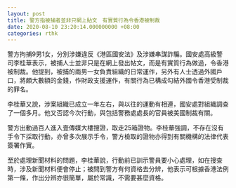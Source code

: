 ```yaml
---
layout: post
title: 警方指被捕者並非只網上貼文　有實質行為令香港被制裁
date: 2020-08-10 23:20:14.000000000 +08:00
categories: rthk
---
```


警方拘捕9男1女，分別涉嫌違反《港區國安法》及涉嫌串謀詐騙。國安處高級警司李桂華表示，被捕人士並非只是在網上發出帖文，而是有實質行為做過，令香港被制裁。他提到，被捕的兩男一女負責組織的日常運作，另外有人士透過外國戶口，將頗大數額的金錢，作財政支援運作，有關行為已構成勾結外國令香港受制裁的罪名。

李桂華又說，涉案組織已成立一年左右，與以往的運動有相連，國安處對組織調查了一個多月。他又否認今次行動，與包括警務處處長的官員被美國制裁有關。

警方出動過百人進入壹傳媒大樓搜證，取走25箱證物。李桂華強調，不存在沒有手令下採取行動，亦曾多次展示手令，警方檢取的證物亦得到有關機構的法律代表簽署作實。

至於處理新聞材料的問題，李桂華說，行動前已訓示警員要小心處理，如在搜查時，涉及新聞材料便會停止；被問到警方有何資格去分辨，他表示可根據香港法例第一條，作出分辨亦很簡單，屬於常識，不需要甚麼資格。
